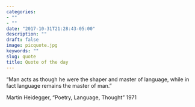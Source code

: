 ```yaml
---
categories:
- ""
- ""
date: "2017-10-31T21:28:43-05:00"
description: ""
draft: false
image: picquote.jpg
keywords: ""
slug: quote
title: Quote of the day
---
```



“Man acts as though he were the shaper and master of language, while in fact language remains the master of man.” 

Martin Heidegger, “Poetry, Language, Thought” 1971
